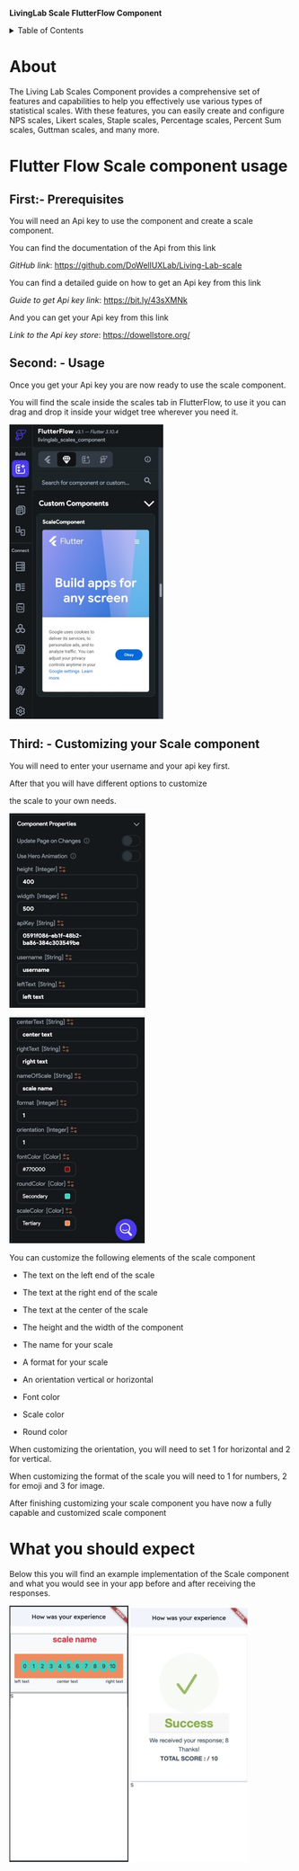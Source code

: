 **LivingLab Scale FlutterFlow Component**

<!-- TABLE OF CONTENTS -->
<details>
  <summary>Table of Contents</summary>
  <ol>
    <li>
      <a href="#about">About</a>
    </li>
    <li>
      <a href="#flutter-flow-scale-component-usage">Flutter Flow Scale component usage</a>
      <ul>
        <li><a href="#first--prerequisites">First:- Prerequisites</a></li>
        <li><a href="#second---usage">Second: - Usage</a></li>
        <li><a href="#third---customizing-your-scale-component">Third: - Customizing your Scale component</a></li>
      </ul>
    </li>
    <li><a href="#what-you-should-expect">What you should expect</a></li>
  </ol>
</details>

# **About**

The Living Lab Scales Component provides a comprehensive set of features
and capabilities to help you effectively use various types of
statistical scales. With these features, you can easily create and
configure NPS scales, Likert scales, Staple scales, Percentage scales,
Percent Sum scales, Guttman scales, and many more.

# **Flutter Flow Scale component usage**

## **First:- Prerequisites**

You will need an Api key to use the component and create a scale
component.

You can find the documentation of the Api from this link

*GitHub link*: <https://github.com/DoWellUXLab/Living-Lab-scale>

You can find a detailed guide on how to get an Api key from this link

*Guide to get Api key link*: <https://bit.ly/43sXMNk>

And you can get your Api key from this link

*Link to the Api key store*: <https://dowellstore.org/>

## **Second: - Usage**

Once you get your Api key you are now ready to use the scale component.

You will find the scale inside the scales tab in FlutterFlow, to use it
you can drag and drop it inside your widget tree wherever you need it.

![](assets/images/1.jpg)

## **Third: - Customizing your Scale component**

You will need to enter your username and your api key first.

After that you will have different options to customize

the scale to your own needs.

![](assets/images/2.jpg)

![](assets/images/3.jpg)

You can customize the following elements of the scale component

-   The text on the left end of the scale

-   The text at the right end of the scale

-   The text at the center of the scale

-   The height and the width of the component

-   The name for your scale

-   A format for your scale

-   An orientation vertical or horizontal

-   Font color

-   Scale color

-   Round color

When customizing the orientation, you will need to set 1 for horizontal
and 2 for vertical.

When customizing the format of the scale you will need to 1 for numbers,
2 for emoji and 3 for image.

After finishing customizing your scale component you have now a fully
capable and customized scale component

# What you should expect

Below this you will find an example implementation of the Scale
component and what you would see in your app before and after receiving
the responses.

![](assets/images/4.jpg)
![](assets/images/5.jpg)
